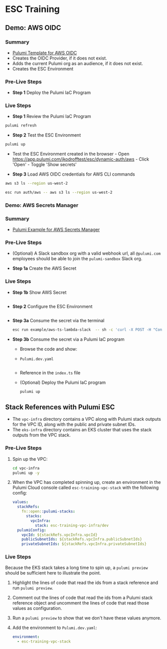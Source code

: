 # ESC Training

## Demo: AWS OIDC

### Summary

- [Pulumi Template for AWS OIDC](https://github.com/pulumi/examples/tree/master/aws-ts-oidc-provider-pulumi-cloud)
- Creates the OIDC Provider, if it does not exist.
- Adds the current Pulumi org as an audience, if it does not exist.
- Creates the ESC Environment

### Pre-Live Steps

- **Step 1** Deploy the Pulumi IaC Program

### Live Steps

- **Step 1** Review the Pulumi IaC Program 

```bash
pulumi refresh
```

- **Step 2** Test the ESC Environment

```bash
pulumi up
```

  -  Test the ESC Environment created in the browser
    - Open https://app.pulumi.com/jkodrofftest/esc/dynamic-auth/aws
    - Click 'Open'
    - Toggle 'Show secrets'

- **Step 3** Load AWS OIDC credentials for AWS CLI commands

```bash
aws s3 ls --region us-west-2

esc run auth/aws -- aws s3 ls --region us-west-2
```


### Demo: AWS Secrets Manager

### Summary

- [Pulumi Example for AWS Secrets Manager](https://github.com/pulumi/examples/tree/master/aws-ts-oidc-provider-pulumi-cloud)

### Pre-Live Steps

- (Optional) A Slack sandbox org with a valid webhook url, all `@pulumi.com` employees should be able to join the `pulumi-sandbox` Slack org.

- **Step 1a** Create the AWS Secret

### Live Steps

- **Step 1b** Show AWS Secret

  ```bash
  ```

- **Step 2** Configure the ESC Environment

  ```bash
  ```

- **Step 3a** Consume the secret via the terminal

  ```bash
  esc run example/aws-ts-lambda-slack  -- sh -c 'curl -X POST -H "Content-type: application/json" --data \'{"text":"Hello, World!"}\' $SLACK_WEBHOOK_URL'
  ```

- **Step 3b** Consume the secret via a Pulumi IaC program
  - Browse the code and show:
  - `Pulumi.dev.yaml`

    ```yaml
    ```
  
  - Reference in the `index.ts` file
  - (Optional) Deploy the Pulumi IaC program

    ```bash
    pulumi up
    ```


## Stack References with Pulumi ESC

- The `vpc-infra` directory contains a VPC along with Pulumi stack outputs for the VPC ID, along with the public and private subnet IDs.
- The `eks-infra` directory contains an EKS cluster that uses the stack outputs from the VPC stack.

### Pre-Live Steps

1. Spin up the VPC:

    ```bash
    cd vpc-infra
    pulumi up -y
    ```

1. When the VPC has completed spinning up, create an environment in the Pulumi Cloud console called `esc-training-vpc-stack` with the following config:

    ```yaml
    values:
      stackRefs:
        fn::open::pulumi-stacks:
          stacks:
            vpcInfra:
              stack: esc-training-vpc-infra/dev
      pulumiConfig:
        vpcId: ${stackRefs.vpcInfra.vpcId}
        publicSubnetIds: ${stackRefs.vpcInfra.publicSubnetIds}
        privateSubnetIds: ${stackRefs.vpcInfra.privateSubnetIds}
    ```

### Live Steps

Because the EKS stack takes a long time to spin up, a `pulumi preview` should be sufficient here to illustrate the point.

1. Highlight the lines of code that read the ids from a stack reference and run `pulumi preview`.
1. Comment out the lines of code that read the ids from a Pulumi stack reference object and uncomment the lines of code that read those values as configuration.
1. Run a `pulumi preview` to show that we don't have these values anymore.
1. Add the environment to `Pulumi.dev.yaml`:

    ```yaml
    environment:
      - esc-training-vpc-stack
    ```

